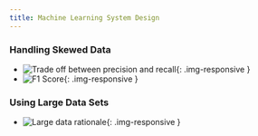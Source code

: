 ```yaml
---
title: Machine Learning System Design
---
```


### Handling Skewed Data
* ![Trade off between precision and recall](chapters/8/1.PNG){: .img-responsive }
* ![F1 Score](chapters/8/2.PNG){: .img-responsive }

### Using Large Data Sets
* ![Large data rationale](chapters/8/2.PNG){: .img-responsive }
